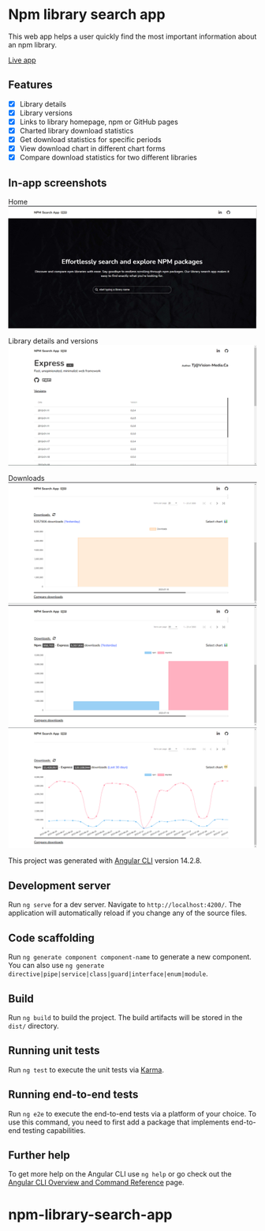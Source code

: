 # Npm library search app

This web app helps a user quickly find the most important information about an npm library.

[Live app](https://npm-library-search.netlify.app/)

## Features

- [x] Library details
- [x] Library versions
- [x] Links to library homepage, npm or GitHub pages
- [x] Charted library download statistics
- [x] Get download statistics for specific periods
- [x] View download chart in different chart forms
- [x] Compare download statistics for two different libraries

## In-app screenshots

Home
![Home](src/assets/home.png)

Library details and versions
![Home](src/assets/versions.png)

Downloads
![Home](src/assets/chart-single.png)
![Home](src/assets/chart-compare.png)
![Home](src/assets/chart-line.png)

This project was generated with [Angular CLI](https://github.com/angular/angular-cli) version 14.2.8.

## Development server

Run `ng serve` for a dev server. Navigate to `http://localhost:4200/`. The application will automatically reload if you change any of the source files.

## Code scaffolding

Run `ng generate component component-name` to generate a new component. You can also use `ng generate directive|pipe|service|class|guard|interface|enum|module`.

## Build

Run `ng build` to build the project. The build artifacts will be stored in the `dist/` directory.

## Running unit tests

Run `ng test` to execute the unit tests via [Karma](https://karma-runner.github.io).

## Running end-to-end tests

Run `ng e2e` to execute the end-to-end tests via a platform of your choice. To use this command, you need to first add a package that implements end-to-end testing capabilities.

## Further help

To get more help on the Angular CLI use `ng help` or go check out the [Angular CLI Overview and Command Reference](https://angular.io/cli) page.

# npm-library-search-app

